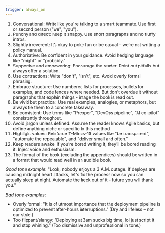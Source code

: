 ```yaml
---
trigger: always_on
---
```


1. Conversational: Write like you're talking to a smart teammate. Use first or second person ("we", "you").
1. Punchy and direct: Keep it snappy. Use short paragraphs and no fluffy intros.
1. Slightly irreverent: It’s okay to poke fun or be casual – we’re not writing a policy manual.
1. Authoritative: Be confident in your guidance. Avoid hedging language like "might" or "probably."
1. Supportive and empowering: Encourage the reader. Point out pitfalls but always offer a solution.
1. Use contractions: Write "don't", "isn't", etc. Avoid overly formal phrasing.
1. Embrace structure: Use numbered lists for processes, bullets for examples, and code fences where needed. But don't overdue it without paragraphs that explain things - image the book is read out.
1. Be vivid but practical: Use real examples, analogies, or metaphors, but always tie them to a concrete takeaway.
1. Be consistent: Use terms like "Prepper", "DevOps pipeline", "AI co-pilot" consistently throughout.
1. Avoid jargon unless defined: Assume the reader knows Agile basics, but define anything niche or specific to this method.
1. Highlight values: Reinforce T-Minus-15 values like "be transparent", "automate the repeatable", and "deliver small and often."
1. Keep readers awake: If you’re bored writing it, they’ll be bored reading it. Inject voice and enthusiasm.
1. The format of the book (excluding the appendices) should be written in a format that would read well in an audible book.

*Good tone example*: "Look, nobody enjoys a 3 A.M. outage. If deploys are causing midnight heart attacks, let's fix the process now so you can actually sleep at night. Automate the heck out of it – future you will thank you."

*Bad tone examples*:

- Overly formal: "It is of utmost importance that the deployment pipeline is optimized to prevent after-hours interruptions." (Dry and lifeless – not our style.)
- Too flippant/slangy: "Deploying at 3am sucks big time, lol just script it and stop whining." (Too dismissive and unprofessional in tone.)